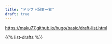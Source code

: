 ```yaml
---
title: "ドラフト記事一覧"
draft: true
---
```


https://maku77.github.io/hugo/basic/draft-list.html


{{% list-drafts %}}